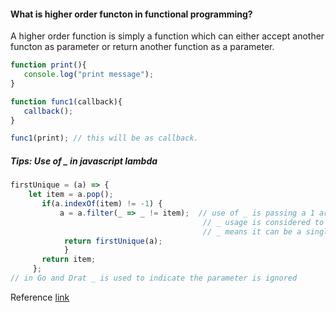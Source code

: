#### What is higher order functon in functional programming?
A higher order function is simply a function which can either accept another functon as parameter or return another function as a parameter.

```js
function print(){
   console.log("print message");
}

function func1(callback){
   callback();
}

func1(print); // this will be as callback.
```
##### Tips: Use of _ in javascript lambda
```js
firstUnique = (a) => {
    let item = a.pop(); 
       if(a.indexOf(item) != -1) { 
           a = a.filter(_ => _ != item);  // use of _ is passing a 1 argument;
                                           // _ usage is considered to be inconsistent with other lambda code, better usage is (a) =>
                                           // _ means it can be a single argument lambda and either not used in the function
            return firstUnique(a); 
            } 
       return item; 
     };
// in Go and Drat _ is used to indicate the parameter is ignored
```
Reference [link](https://stackoverflow.com/questions/41085189/using-underscore-variable-with-arrow-functions-in-es6-typescript)
